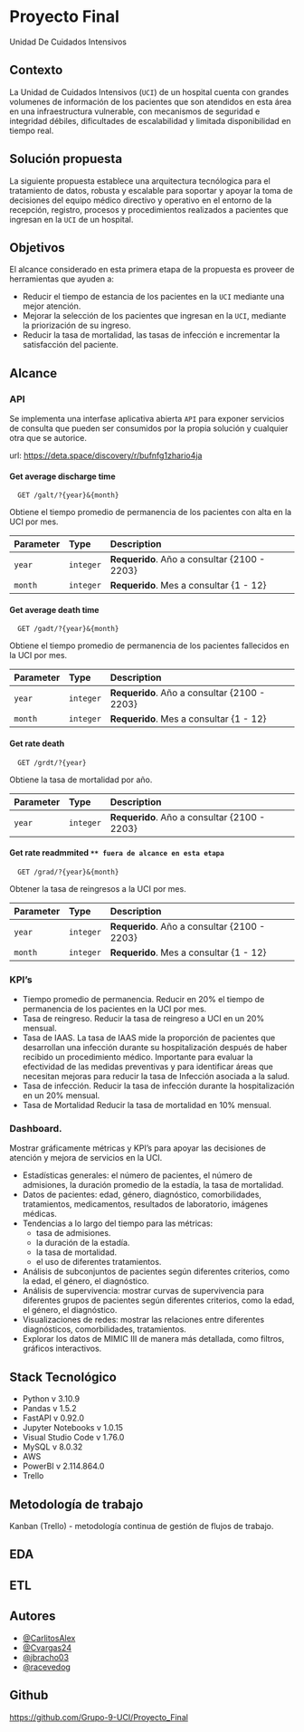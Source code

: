 # Proyecto Final
Unidad De Cuidados Intensivos


## Contexto

La Unidad de Cuidados Intensivos (`UCI`) de un hospital cuenta con grandes volumenes de información de los pacientes que son atendidos en esta área en una infraestructura vulnerable, con mecanismos de seguridad e integridad débiles, dificultades de escalabilidad y limitada disponibilidad en tiempo real.
## Solución propuesta

La siguiente propuesta establece una arquitectura tecnólogica para el tratamiento de datos, robusta y escalable para soportar y apoyar la toma de decisiones del equipo médico directivo y operativo en el entorno de la recepción, registro, procesos y procedimientos realizados a pacientes que ingresan en la `UCI` de un hospital.
## Objetivos

El alcance considerado en esta primera etapa de la propuesta es proveer de herramientas que ayuden a: 

- Reducir el tiempo de estancia de los pacientes en la `UCI` mediante una mejor atención.
- Mejorar la selección de los pacientes que ingresan en la `UCI`, mediante la  priorización de su ingreso.
- Reducir la tasa de mortalidad, las tasas de infección e incrementar la satisfacción del paciente.
## Alcance

### API

Se implementa una interfase aplicativa abierta `API` para exponer servicios de consulta que pueden ser consumidos por la propia solución y cualquier otra que se autorice.

url: https://deta.space/discovery/r/bufnfg1zhario4ja

#### Get average discharge time

```http
  GET /galt/?{year}&{month}
```
Obtiene el tiempo promedio de permanencia de los pacientes con alta en la UCI por mes.

| Parameter | Type     | Description                |
| :-------- | :------- | :------------------------- |
| `year`    | `integer`| **Requerido**. Año a consultar {2100 - 2203} |
| `month`   | `integer`| **Requerido**. Mes a consultar {1 - 12} |

#### Get average death time

```http
  GET /gadt/?{year}&{month}
```
Obtiene el tiempo promedio de permanencia de los pacientes fallecidos en la UCI por mes.

| Parameter | Type     | Description                |
| :-------- | :------- | :------------------------- |
| `year`    | `integer`| **Requerido**. Año a consultar {2100 - 2203} |
| `month`   | `integer`| **Requerido**. Mes a consultar {1 - 12} |

#### Get rate death

```http
  GET /grdt/?{year}
```
Obtiene la tasa de mortalidad por año. 

| Parameter | Type     | Description                |
| :-------- | :------- | :------------------------- |
| `year`    | `integer`| **Requerido**. Año a consultar {2100 - 2203} |

#### Get rate readmmited  `** fuera de alcance en esta etapa`

```http
  GET /grad/?{year}&{month}
```
Obtener la tasa de reingresos a la UCI por mes.

| Parameter | Type     | Description                |
| :-------- | :------- | :------------------------- |
| `year`    | `integer`| **Requerido**. Año a consultar {2100 - 2203} |
| `month`   | `integer`| **Requerido**. Mes a consultar {1 - 12} |

### KPI’s

- Tiempo promedio de permanencia.
Reducir en 20% el tiempo de permanencia de los pacientes en la UCI por mes.
- Tasa de reingreso.
Reducir la tasa de reingreso a UCI en un 20% mensual.
- Tasa de IAAS.
La tasa de IAAS mide la proporción de pacientes que desarrollan una infección durante su hospitalización después de haber recibido un procedimiento médico. Importante para evaluar la efectividad de las medidas preventivas y para identificar áreas que necesitan mejoras para reducir la tasa de Infección asociada a la salud.
- Tasa de infección.
Reducir la tasa de infección durante la hospitalización en un 20% mensual. 
- Tasa de Mortalidad
Reducir la tasa de mortalidad en 10% mensual.


### Dashboard.

Mostrar gráficamente métricas y KPI’s para apoyar las decisiones de atención y mejora de servicios en la UCI.
- Estadísticas generales:  el número de pacientes, el número de admisiones, la duración promedio de la estadía, la tasa de mortalidad.
- Datos de pacientes: edad, género, diagnóstico, comorbilidades, tratamientos, medicamentos, resultados de laboratorio, imágenes médicas.
- Tendencias a lo largo del tiempo para las métricas:  
    - tasa de admisiones. 
    - la duración de la estadía.
    - la tasa de mortalidad. 
    - el uso de diferentes tratamientos.
- Análisis de subconjuntos de pacientes según diferentes criterios, como la edad, el género, el diagnóstico.
- Análisis de supervivencia: mostrar curvas de supervivencia para diferentes grupos de pacientes según diferentes criterios, como la edad, el género, el diagnóstico.
- Visualizaciones de redes: mostrar las relaciones entre diferentes diagnósticos, comorbilidades, tratamientos.
- Explorar los datos de MIMIC III de manera más detallada, como filtros, gráficos interactivos.

## Stack Tecnológico

- Python v 3.10.9
- Pandas v 1.5.2
- FastAPI v 0.92.0
- Jupyter Notebooks v 1.0.15
- Visual Studio Code v 1.76.0
- MySQL v 8.0.32
- AWS
- PowerBI v 2.114.864.0
- Trello


## Metodología de trabajo

Kanban (Trello) - metodología continua de gestión de flujos de trabajo.

## EDA



## ETL
## Autores

- [@CarlitosAlex](https://github.com/CarlitosAlex)
- [@Cvargas24](https://github.com/Cvargas24)
- [@jbracho03](https://github.com/jbracho03)
- [@racevedog](https://www.github.com/racevedog)


## Github

https://github.com/Grupo-9-UCI/Proyecto_Final

